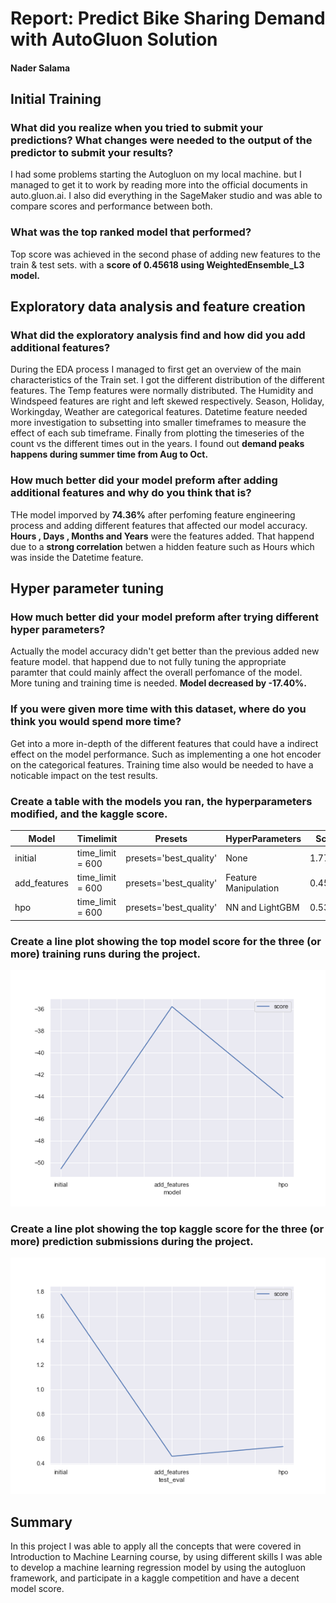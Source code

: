 # Report: Predict Bike Sharing Demand with AutoGluon Solution
#### Nader Salama

## Initial Training
### What did you realize when you tried to submit your predictions? What changes were needed to the output of the predictor to submit your results?
I had some problems starting the Autogluon on my local machine. but I managed to get it to work by reading more into the official documents in auto.gluon.ai. I also did everything in the SageMaker studio and was able to compare scores and performance between both. 

### What was the top ranked model that performed?
Top score was achieved in the second phase of adding new features to the train & test sets. with a __score of 0.45618 using WeightedEnsemble_L3 model.__

## Exploratory data analysis and feature creation
### What did the exploratory analysis find and how did you add additional features?
During the EDA process I managed to first get an overview of the main characteristics of the Train set. I got the different distribution of the different features. The Temp features were normally distributed. The Humidity and Windspeed features are right and left skewed respectively.
Season,	Holiday, Workingday, Weather are categorical features.
Datetime feature needed more investigation to subsetting into smaller timeframes to measure the effect of each sub timeframe.
Finally from plotting the timeseries of the count vs the different times out in the years. I found out __demand peaks happens during summer time from Aug to Oct.__

### How much better did your model preform after adding additional features and why do you think that is?
THe model imporved by __74.36%__ after perfoming feature engineering process and adding different features that affected our model accuracy. __Hours , Days , Months and Years__ were the features added. That happend due to a __strong correlation__ betwen a hidden feature such as Hours which was inside the Datetime feature.

## Hyper parameter tuning
### How much better did your model preform after trying different hyper parameters?
Actually the model accuracy didn't get better than the previous added new feature model. that happend due to not fully tuning the appropriate paramter that could mainly affect the overall perfomance of the model. More tuning and training time is needed.
__Model decreased by -17.40%.__

### If you were given more time with this dataset, where do you think you would spend more time?
Get into a more in-depth of the different features that could have a indirect effect on the model performance. Such as implementing a one hot encoder on the categorical features. Training time also would be needed to have a noticable impact on the test results.

### Create a table with the models you ran, the hyperparameters modified, and the kaggle score.
|Model|Timelimit|Presets|HyperParameters|Score|
|--|--|--|--|--|
|initial|time_limit = 600|presets='best_quality'|None|1.77919|
|add_features|time_limit = 600|presets='best_quality'|Feature Manipulation|0.45618|
|hpo|time_limit = 600|presets='best_quality'|NN and LightGBM|0.53554|

### Create a line plot showing the top model score for the three (or more) training runs during the project.

![model_train_score.png](img/model_train_score.png)

### Create a line plot showing the top kaggle score for the three (or more) prediction submissions during the project.

![model_test_score.png](img/model_test_score.png)

## Summary
In this project I was able to apply all the concepts that were covered in Introduction to Machine Learning course, by using different skills I was able to develop a machine learning regression model by using the autogluon framework, and participate in a kaggle competition and have a decent model score.